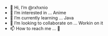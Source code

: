 - 👋 Hi, I’m @rxhxnio
- 👀 I’m interested in ... Anime
- 🌱 I’m currently learning ... Java
- 💞️ I’m looking to collaborate on ... Workin on it
- 📫 How to reach me ... 🗿

<!---
rxhxnio/rxhxnio is a ✨ special ✨ repository because its `README.md` (this file) appears on your GitHub profile.
You can click the Preview link to take a look at your changes.
--->
